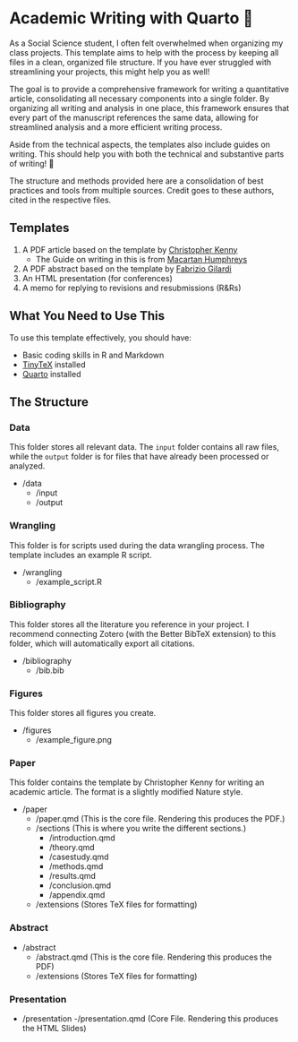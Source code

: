 # Academic Writing with Quarto :page_with_curl:

As a Social Science student, I often felt overwhelmed when organizing my class projects. This template aims to help with the process by keeping all files in a clean, organized file structure. If you have ever struggled with streamlining your projects, this might help you as well!

The goal is to provide a comprehensive framework for writing a quantitative article, consolidating all necessary components into a single folder. By organizing all writing and analysis in one place, this framework ensures that every part of the manuscript references the same data, allowing for streamlined analysis and a more efficient writing process.

Aside from the technical aspects, the templates also include guides on writing. This should help you with both the technical and substantive parts of writing! :dizzy:

The structure and methods provided here are a consolidation of best practices and tools from multiple sources. Credit goes to these authors, cited in the respective files.

## Templates

1. A PDF article based on the template by [Christopher Kenny](https://github.com/christopherkenny/nature)
   - The Guide on writing in this is from [Macartan Humphreys](https://macartan.github.io/teaching/how-to-write)
3. A PDF abstract based on the template by [Fabrizio Gilardi](https://fabriziogilardi.org/resources/papers/good-abstracts.pdf)
4. An HTML presentation (for conferences)
5. A memo for replying to revisions and resubmissions (R&Rs)

## What You Need to Use This

To use this template effectively, you should have:

- Basic coding skills in R and Markdown
- [TinyTeX](https://yihui.org/tinytex/) installed
- [Quarto](https://quarto.org/docs/get-started/) installed

## The Structure

### Data

This folder stores all relevant data. The `input` folder contains all raw files, while the `output` folder is for files that have already been processed or analyzed.

- /data
  - /input
  - /output
 
### Wrangling

This folder is for scripts used during the data wrangling process. The template includes an example R script.

- /wrangling
  - /example_script.R

### Bibliography

This folder stores all the literature you reference in your project. I recommend connecting Zotero (with the Better BibTeX extension) to this folder, which will automatically export all citations.

- /bibliography
  - /bib.bib

### Figures

This folder stores all figures you create.

- /figures
  - /example_figure.png

### Paper

This folder contains the template by Christopher Kenny for writing an academic article. The format is a slightly modified Nature style.

- /paper
  - /paper.qmd (This is the core file. Rendering this produces the PDF.)
  - /sections (This is where you write the different sections.)
    - /introduction.qmd
    - /theory.qmd
    - /casestudy.qmd
    - /methods.qmd
    - /results.qmd
    - /conclusion.qmd
    - /appendix.qmd
  - /extensions (Stores TeX files for formatting)

### Abstract

- /abstract
  - /abstract.qmd (This is the core file. Rendering this produces the PDF)
  - /extensions (Stores TeX files for formatting)

### Presentation

- /presentation
  -/presentation.qmd (Core File. Rendering this produces the HTML Slides)

  


  
